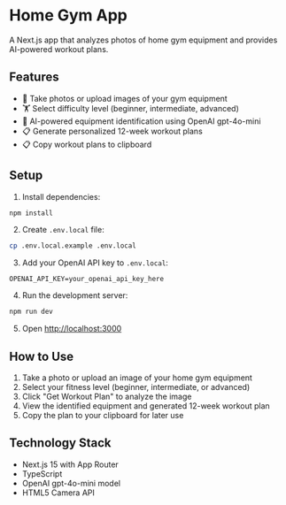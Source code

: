 # Home Gym App

A Next.js app that analyzes photos of home gym equipment and provides AI-powered workout plans.

## Features

- 📸 Take photos or upload images of your gym equipment
- 🏋️ Select difficulty level (beginner, intermediate, advanced)
- 🤖 AI-powered equipment identification using OpenAI gpt-4o-mini
- 📋 Generate personalized 12-week workout plans
- 📋 Copy workout plans to clipboard

## Setup

1. Install dependencies:
```bash
npm install
```

2. Create `.env.local` file:
```bash
cp .env.local.example .env.local
```

3. Add your OpenAI API key to `.env.local`:
```
OPENAI_API_KEY=your_openai_api_key_here
```

4. Run the development server:
```bash
npm run dev
```

5. Open [http://localhost:3000](http://localhost:3000)

## How to Use

1. Take a photo or upload an image of your home gym equipment
2. Select your fitness level (beginner, intermediate, or advanced)
3. Click "Get Workout Plan" to analyze the image
4. View the identified equipment and generated 12-week workout plan
5. Copy the plan to your clipboard for later use

## Technology Stack

- Next.js 15 with App Router
- TypeScript
- OpenAI gpt-4o-mini model
- HTML5 Camera API
